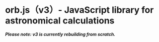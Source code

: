 # orb.js（v3）- JavaScript library for astronomical calculations

***Please note: v3 is currently rebuilding from scratch.***
